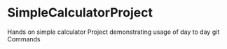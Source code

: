# SimpleCalculatorProject
Hands on simple calculator Project demonstrating usage of day to day git Commands
